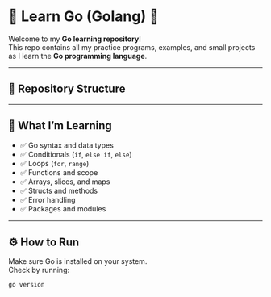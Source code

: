 # 🐹 Learn Go (Golang) 🚀

Welcome to my **Go learning repository**!  
This repo contains all my practice programs, examples, and small projects as I learn the **Go programming language**.

---

## 📂 Repository Structure


---

## 🧠 What I’m Learning

- ✅ Go syntax and data types  
- ✅ Conditionals (`if`, `else if`, `else`)  
- ✅ Loops (`for`, `range`)  
- ✅ Functions and scope  
- ✅ Arrays, slices, and maps  
- ✅ Structs and methods  
- ✅ Error handling  
- ✅ Packages and modules  

---

## ⚙️ How to Run

Make sure Go is installed on your system.  
Check by running:
```bash
go version
